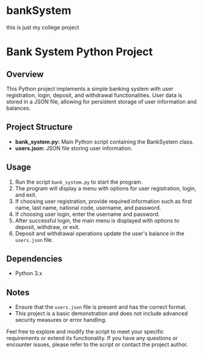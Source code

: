 # bankSystem
this is just my college project
# Bank System Python Project

## Overview
This Python project implements a simple banking system with user registration, login, deposit, and withdrawal functionalities. User data is stored in a JSON file, allowing for persistent storage of user information and balances.

## Project Structure
- **bank_system.py:** Main Python script containing the BankSystem class.
- **users.json:** JSON file storing user information.

## Usage
1. Run the script `bank_system.py` to start the program.
2. The program will display a menu with options for user registration, login, and exit.
3. If choosing user registration, provide required information such as first name, last name, national code, username, and password.
4. If choosing user login, enter the username and password.
5. After successful login, the main menu is displayed with options to deposit, withdraw, or exit.
6. Deposit and withdrawal operations update the user's balance in the `users.json` file.

## Dependencies
- Python 3.x

## Notes
- Ensure that the `users.json` file is present and has the correct format.
- This project is a basic demonstration and does not include advanced security measures or error handling.

Feel free to explore and modify the script to meet your specific requirements or extend its functionality. If you have any questions or encounter issues, please refer to the script or contact the project author.
